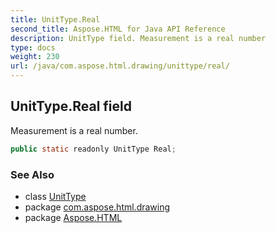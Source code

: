 ```yaml
---
title: UnitType.Real
second_title: Aspose.HTML for Java API Reference
description: UnitType field. Measurement is a real number
type: docs
weight: 230
url: /java/com.aspose.html.drawing/unittype/real/
---
```

## UnitType.Real field

Measurement is a real number.

```java
public static readonly UnitType Real;
```

### See Also

* class [UnitType](../)
* package [com.aspose.html.drawing](../../unittype/)
* package [Aspose.HTML](../../../)
